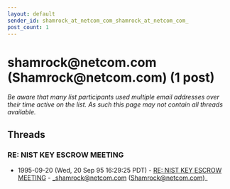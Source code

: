 ```yaml
---
layout: default
sender_id: shamrock_at_netcom_com_shamrock_at_netcom_com_
post_count: 1
---
```


# shamrock<span>@</span>netcom.com (Shamrock<span>@</span>netcom.com) (1 post)

_Be aware that many list participants used multiple email addresses over their time active on the list. As such this page may not contain all threads available._

## Threads

### RE: NIST KEY ESCROW MEETING
+ 1995-09-20 (Wed, 20 Sep 95 16:29:25 PDT) - [RE: NIST KEY ESCROW MEETING](/archive/1995/09/0c8686410001f08fd9f658424e10779aa8409a1e85affd14d4b08ce84c140544) - _shamrock@netcom.com (Shamrock@netcom.com)_

